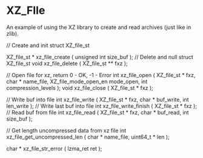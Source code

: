 # XZ_FIle
An example of using the XZ library to create and read archives (just like in zlib).

// Create and init struct XZ_file_st

XZ_file_st * xz_file_create ( unsigned int size_buf );
// Delete and null struct XZ_file_st
void xz_file_delete ( XZ_file_st ** fxz );

// Open file for xz, return 0 - OK, -1 - Error
int xz_file_open ( XZ_file_st * fxz, char * name_file, XZ_file_mode_open_en mode_open, int compression_levels );
void xz_file_close ( XZ_file_st * fxz );

// Write buf into file
int xz_file_write ( XZ_file_st * fxz, char * buf_write, int len_write );
// Write last buf into file
int xz_file_write_finish ( XZ_file_st * fxz );
// Read buf from file
int xz_file_read ( XZ_file_st * fxz, char * buf_read, int size_buf );

// Get length uncompressed data from xz file
int xz_file_get_uncompressed_len ( char * name_file, uint64_t * len );

char * xz_file_str_error ( lzma_ret ret );
